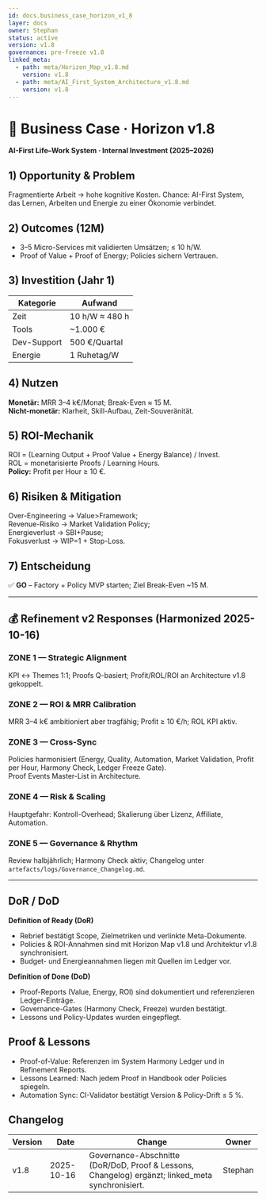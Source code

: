 ```yaml
---
id: docs.business_case_horizon_v1_8
layer: docs
owner: Stephan
status: active
version: v1.8
governance: pre-freeze v1.8
linked_meta:
  - path: meta/Horizon_Map_v1.8.md
    version: v1.8
  - path: meta/AI_First_System_Architecture_v1.8.md
    version: v1.8
---
```


# 💼 Business Case · Horizon v1.8
**AI-First Life–Work System · Internal Investment (2025–2026)**

## 1) Opportunity & Problem
Fragmentierte Arbeit → hohe kognitive Kosten. Chance: AI-First System, das Lernen, Arbeiten und Energie zu einer Ökonomie verbindet.

## 2) Outcomes (12M)
- 3–5 Micro-Services mit validierten Umsätzen; ≤ 10 h/W.
- Proof of Value + Proof of Energy; Policies sichern Vertrauen.

## 3) Investition (Jahr 1)
| Kategorie | Aufwand |
|---|---|
| Zeit | 10 h/W ≈ 480 h |
| Tools | ~1.000 € |
| Dev-Support | 500 €/Quartal |
| Energie | 1 Ruhetag/W |

## 4) Nutzen
**Monetär:** MRR 3–4 k€/Monat; Break-Even ≈ 15 M.  
**Nicht-monetär:** Klarheit, Skill-Aufbau, Zeit-Souveränität.

## 5) ROI-Mechanik
ROI = (Learning Output + Proof Value + Energy Balance) / Invest.  
ROL = monetarisierte Proofs / Learning Hours.  
**Policy:** Profit per Hour ≥ 10 €.

## 6) Risiken & Mitigation
Over-Engineering → Value>Framework;  
Revenue-Risiko → Market Validation Policy;  
Energieverlust → SBI+Pause;  
Fokusverlust → WIP=1 + Stop-Loss.

## 7) Entscheidung
✅ **GO** – Factory + Policy MVP starten; Ziel Break-Even ~15 M.

---

## 💰 Refinement v2 Responses (Harmonized 2025-10-16)

### ZONE 1 — Strategic Alignment
KPI ↔ Themes 1:1; Proofs Q-basiert; Profit/ROL/ROI an Architecture v1.8 gekoppelt.

### ZONE 2 — ROI & MRR Calibration
MRR 3–4 k€ ambitioniert aber tragfähig; Profit ≥ 10 €/h; ROL KPI aktiv.

### ZONE 3 — Cross-Sync
Policies harmonisiert (Energy, Quality, Automation, Market Validation, Profit per Hour, Harmony Check, Ledger Freeze Gate).  
Proof Events Master-List in Architecture.

### ZONE 4 — Risk & Scaling
Hauptgefahr: Kontroll-Overhead; Skalierung über Lizenz, Affiliate, Automation.

### ZONE 5 — Governance & Rhythm
Review halbjährlich; Harmony Check aktiv; Changelog unter `artefacts/logs/Governance_Changelog.md`.

---

## DoR / DoD

**Definition of Ready (DoR)**
- Rebrief bestätigt Scope, Zielmetriken und verlinkte Meta-Dokumente.
- Policies & ROI-Annahmen sind mit Horizon Map v1.8 und Architektur v1.8 synchronisiert.
- Budget- und Energieannahmen liegen mit Quellen im Ledger vor.

**Definition of Done (DoD)**
- Proof-Reports (Value, Energy, ROI) sind dokumentiert und referenzieren Ledger-Einträge.
- Governance-Gates (Harmony Check, Freeze) wurden bestätigt.
- Lessons und Policy-Updates wurden eingepflegt.

## Proof & Lessons

- Proof-of-Value: Referenzen im System Harmony Ledger und in Refinement Reports.
- Lessons Learned: Nach jedem Proof in Handbook oder Policies spiegeln.
- Automation Sync: CI-Validator bestätigt Version & Policy-Drift ≤ 5 %.

## Changelog

| Version | Date | Change | Owner |
| --- | --- | --- | --- |
| v1.8 | 2025-10-16 | Governance-Abschnitte (DoR/DoD, Proof & Lessons, Changelog) ergänzt; linked_meta synchronisiert. | Stephan |
